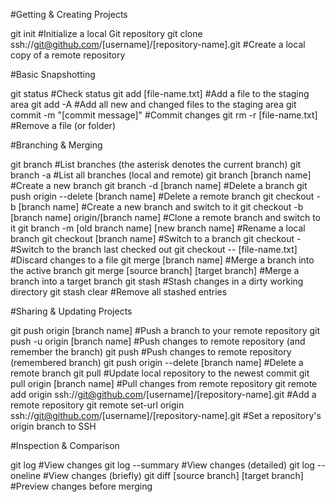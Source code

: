 #Getting & Creating Projects

git init	#Initialize a local Git repository
git clone ssh://git@github.com/[username]/[repository-name].git	 #Create a local copy of a remote repository


#Basic Snapshotting

git status	#Check status
git add [file-name.txt]	 #Add a file to the staging area
git add -A	#Add all new and changed files to the staging area
git commit -m "[commit message]"	#Commit changes
git rm -r [file-name.txt]	 #Remove a file (or folder)


#Branching & Merging

git branch	#List branches (the asterisk denotes the current branch)
git branch -a	 #List all branches (local and remote)
git branch [branch name]	#Create a new branch
git branch -d [branch name] 	#Delete a branch
git push origin --delete [branch name]	#Delete a remote branch
git checkout -b [branch name]	 #Create a new branch and switch to it
git checkout -b [branch name] origin/[branch name]	#Clone a remote branch and switch to it
git branch -m [old branch name] [new branch name]	 #Rename a local branch
git checkout [branch name]	#Switch to a branch
git checkout -	#Switch to the branch last checked out
git checkout -- [file-name.txt]	 #Discard changes to a file
git merge [branch name]	 #Merge a branch into the active branch
git merge [source branch] [target branch]	 #Merge a branch into a target branch
git stash	 #Stash changes in a dirty working directory
git stash clear	 #Remove all stashed entries


#Sharing & Updating Projects

git push origin [branch name]	 #Push a branch to your remote repository
git push -u origin [branch name]	#Push changes to remote repository (and remember the branch)
git push	#Push changes to remote repository (remembered branch)
git push origin --delete [branch name]	#Delete a remote branch
git pull	#Update local repository to the newest commit
git pull origin [branch name]	 #Pull changes from remote repository
git remote add origin ssh://git@github.com/[username]/[repository-name].git	 #Add a remote repository
git remote set-url origin ssh://git@github.com/[username]/[repository-name].git	 #Set a repository's origin branch to SSH


#Inspection & Comparison

git log	 #View changes
git log --summary	 #View changes (detailed)
git log --oneline	 #View changes (briefly)
git diff [source branch] [target branch]	#Preview changes before merging
